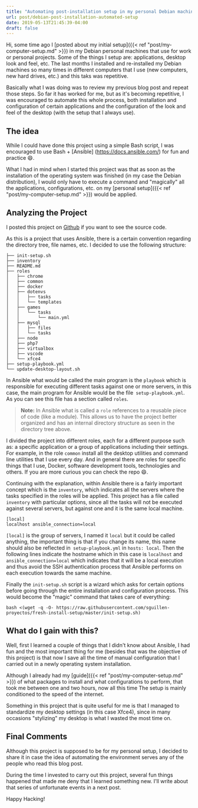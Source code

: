 ```yaml
---
title: "Automating post-installation setup in my personal Debian machines"
url: post/debian-post-installation-automated-setup
date: 2019-05-13T21:45:39-04:00
draft: false
---
```


Hi, some time ago I [posted about my initial setup]({{< ref "post/my-computer-setup.md" >}}) in my Debian personal machines that use for work or personal projects. Some of the things I setup are: applications, desktop look and feel, etc. The last months I installed and re-installed my Debian machines so many times in different computers that I use (new computers, new hard drives, etc.) and this taks was repetitive.

Basically what I was doing was to review my previous blog post and repeat those steps. So far it has worked for me, but as it's becoming repetitive, I was encouraged to automate this whole process, both installation and configuration of certain applications and the configuration of the look and feel of the desktop (with the setup that I always use).


## The idea
While I could have done this project using a simple Bash script, I was encouraged to use Bash + [Ansible] (https://docs.ansible.com/) for fun and practice :smile:.

What I had in mind when I started this project was that as soon as the installation of the operating system was finished (in my case the Debian distribution), I would only have to execute a command and "magically" all the applications, configurations, etc. on my [personal setup]({{< ref "post/my-computer-setup.md" >}}) would be applied.

## Analyzing the Project
I posted this project on [Github](https://github.com/sguillen-proyectos/fresh-install-setup/) if you want to see the source code.

As this is a project that uses Ansible, there is a certain convention regarding the directory tree, file names, etc. I decided to use the following structure:

```
├── init-setup.sh
├── inventory
├── README.md
├── roles
│   ├── chrome
│   ├── common
│   ├── docker
│   ├── dotenvs
│   │   ├── tasks
│   │   └── templates
│   ├── games
│   │   └── tasks
│   │       └── main.yml
│   ├── mysql
│   │   ├── files
│   │   └── tasks
│   ├── node
│   ├── php7
│   ├── virtualbox
│   ├── vscode
│   └── xfce4
├── setup-playbook.yml
└── update-desktop-layout.sh
```

In Ansible what would be called the main program is the `playbook` which is responsible for executing different tasks against one or more servers, in this case, the main program for Ansible would be the file` setup-playbook.yml`. As you can see this file has a section called `roles`.

> **Note:** In Ansible what is called a `role` references to a reusable piece of code (like a module). This allows us to have the project better organized and has an internal directory structure as seen in the directory tree above.

I divided the project into different roles, each for a different purpose such as: a specific application or a group of applications including their settings. For example, in the role `common` install all the desktop utilities and command line utilities that I use every day. And in general there are roles for specific things that I use, Docker, software development tools, technologies and others. If you are more curious you can check the repo :smile:.

Continuing with the explanation, within Ansible there is a fairly important concept which is the `inventory`, which indicates all the servers where the tasks specified in the roles will be applied. This project has a file called `inventory` with particular options, since all the tasks will not be executed against several servers, but against one and it is the same local machine.

```
[local]
localhost ansible_connection=local
```

`[local]` is the group of servers, I named it `local` but it could be called anything, the important thing is that if you change its name, this name should also be reflected in` setup-playbook.yml` in `hosts: local`. Then the following lines indicate the hostname which in this case is `localhost` and` ansible_connection=local` which indicates that it will be a local execution and thus avoid the SSH authentication process that Ansible performs on each execution towards the same machine.

Finally the `init-setup.sh` script is a wizard which asks for certain options before going through the entire installation and configuration process. This would become the "magic" command that takes care of everything:

```
bash <(wget -q -O- https://raw.githubusercontent.com/sguillen-proyectos/fresh-install-setup/master/init-setup.sh)
```

## What do I gain with this?
Well, first I learned a couple of things that I didn't know about Ansible, I had fun and the most important thing for me (besides that was the objective of this project) is that now I save all the time of manual configuration that I carried out in a newly operating system installation.

Although I already had my [guide]({{< ref "post/my-computer-setup.md" >}}) of what packages to install and what configurations to perform, that took me between one and two hours, now all this time The setup is mainly conditioned to the speed of the internet.

Something in this project that is quite useful for me is that I managed to standardize my desktop settings (in this case Xfce4), since in many occasions "stylizing" my desktop is what I wasted the most time on.

## Final Comments
Although this project is supposed to be for my personal setup, I decided to share it in case the idea of automating the environment serves any of the people who read this blog post.

During the time I invested to carry out this project, several fun things happened that made me deny that I learned something new. I'll write about that series of unfortunate events in a next post.

Happy Hacking!
